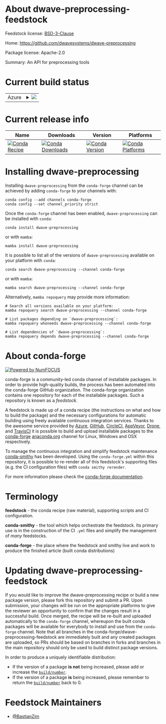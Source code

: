 About dwave-preprocessing-feedstock
===================================

Feedstock license: [BSD-3-Clause](https://github.com/conda-forge/dwave-preprocessing-feedstock/blob/main/LICENSE.txt)

Home: https://github.com/dwavesystems/dwave-preprocessing

Package license: Apache-2.0

Summary: An API for preprocessing tools

Current build status
====================


<table>
    
  <tr>
    <td>Azure</td>
    <td>
      <details>
        <summary>
          <a href="https://dev.azure.com/conda-forge/feedstock-builds/_build/latest?definitionId=15813&branchName=main">
            <img src="https://dev.azure.com/conda-forge/feedstock-builds/_apis/build/status/dwave-preprocessing-feedstock?branchName=main">
          </a>
        </summary>
        <table>
          <thead><tr><th>Variant</th><th>Status</th></tr></thead>
          <tbody><tr>
              <td>linux_64_numpy2.0python3.10.____cpython</td>
              <td>
                <a href="https://dev.azure.com/conda-forge/feedstock-builds/_build/latest?definitionId=15813&branchName=main">
                  <img src="https://dev.azure.com/conda-forge/feedstock-builds/_apis/build/status/dwave-preprocessing-feedstock?branchName=main&jobName=linux&configuration=linux%20linux_64_numpy2.0python3.10.____cpython" alt="variant">
                </a>
              </td>
            </tr><tr>
              <td>linux_64_numpy2.0python3.11.____cpython</td>
              <td>
                <a href="https://dev.azure.com/conda-forge/feedstock-builds/_build/latest?definitionId=15813&branchName=main">
                  <img src="https://dev.azure.com/conda-forge/feedstock-builds/_apis/build/status/dwave-preprocessing-feedstock?branchName=main&jobName=linux&configuration=linux%20linux_64_numpy2.0python3.11.____cpython" alt="variant">
                </a>
              </td>
            </tr><tr>
              <td>linux_64_numpy2.0python3.12.____cpython</td>
              <td>
                <a href="https://dev.azure.com/conda-forge/feedstock-builds/_build/latest?definitionId=15813&branchName=main">
                  <img src="https://dev.azure.com/conda-forge/feedstock-builds/_apis/build/status/dwave-preprocessing-feedstock?branchName=main&jobName=linux&configuration=linux%20linux_64_numpy2.0python3.12.____cpython" alt="variant">
                </a>
              </td>
            </tr><tr>
              <td>linux_64_numpy2.0python3.9.____cpython</td>
              <td>
                <a href="https://dev.azure.com/conda-forge/feedstock-builds/_build/latest?definitionId=15813&branchName=main">
                  <img src="https://dev.azure.com/conda-forge/feedstock-builds/_apis/build/status/dwave-preprocessing-feedstock?branchName=main&jobName=linux&configuration=linux%20linux_64_numpy2.0python3.9.____cpython" alt="variant">
                </a>
              </td>
            </tr><tr>
              <td>linux_64_numpy2python3.13.____cp313</td>
              <td>
                <a href="https://dev.azure.com/conda-forge/feedstock-builds/_build/latest?definitionId=15813&branchName=main">
                  <img src="https://dev.azure.com/conda-forge/feedstock-builds/_apis/build/status/dwave-preprocessing-feedstock?branchName=main&jobName=linux&configuration=linux%20linux_64_numpy2python3.13.____cp313" alt="variant">
                </a>
              </td>
            </tr><tr>
              <td>linux_aarch64_numpy2.0python3.10.____cpython</td>
              <td>
                <a href="https://dev.azure.com/conda-forge/feedstock-builds/_build/latest?definitionId=15813&branchName=main">
                  <img src="https://dev.azure.com/conda-forge/feedstock-builds/_apis/build/status/dwave-preprocessing-feedstock?branchName=main&jobName=linux&configuration=linux%20linux_aarch64_numpy2.0python3.10.____cpython" alt="variant">
                </a>
              </td>
            </tr><tr>
              <td>linux_aarch64_numpy2.0python3.11.____cpython</td>
              <td>
                <a href="https://dev.azure.com/conda-forge/feedstock-builds/_build/latest?definitionId=15813&branchName=main">
                  <img src="https://dev.azure.com/conda-forge/feedstock-builds/_apis/build/status/dwave-preprocessing-feedstock?branchName=main&jobName=linux&configuration=linux%20linux_aarch64_numpy2.0python3.11.____cpython" alt="variant">
                </a>
              </td>
            </tr><tr>
              <td>linux_aarch64_numpy2.0python3.12.____cpython</td>
              <td>
                <a href="https://dev.azure.com/conda-forge/feedstock-builds/_build/latest?definitionId=15813&branchName=main">
                  <img src="https://dev.azure.com/conda-forge/feedstock-builds/_apis/build/status/dwave-preprocessing-feedstock?branchName=main&jobName=linux&configuration=linux%20linux_aarch64_numpy2.0python3.12.____cpython" alt="variant">
                </a>
              </td>
            </tr><tr>
              <td>linux_aarch64_numpy2.0python3.9.____cpython</td>
              <td>
                <a href="https://dev.azure.com/conda-forge/feedstock-builds/_build/latest?definitionId=15813&branchName=main">
                  <img src="https://dev.azure.com/conda-forge/feedstock-builds/_apis/build/status/dwave-preprocessing-feedstock?branchName=main&jobName=linux&configuration=linux%20linux_aarch64_numpy2.0python3.9.____cpython" alt="variant">
                </a>
              </td>
            </tr><tr>
              <td>linux_aarch64_numpy2python3.13.____cp313</td>
              <td>
                <a href="https://dev.azure.com/conda-forge/feedstock-builds/_build/latest?definitionId=15813&branchName=main">
                  <img src="https://dev.azure.com/conda-forge/feedstock-builds/_apis/build/status/dwave-preprocessing-feedstock?branchName=main&jobName=linux&configuration=linux%20linux_aarch64_numpy2python3.13.____cp313" alt="variant">
                </a>
              </td>
            </tr><tr>
              <td>linux_ppc64le_numpy2.0python3.10.____cpython</td>
              <td>
                <a href="https://dev.azure.com/conda-forge/feedstock-builds/_build/latest?definitionId=15813&branchName=main">
                  <img src="https://dev.azure.com/conda-forge/feedstock-builds/_apis/build/status/dwave-preprocessing-feedstock?branchName=main&jobName=linux&configuration=linux%20linux_ppc64le_numpy2.0python3.10.____cpython" alt="variant">
                </a>
              </td>
            </tr><tr>
              <td>linux_ppc64le_numpy2.0python3.11.____cpython</td>
              <td>
                <a href="https://dev.azure.com/conda-forge/feedstock-builds/_build/latest?definitionId=15813&branchName=main">
                  <img src="https://dev.azure.com/conda-forge/feedstock-builds/_apis/build/status/dwave-preprocessing-feedstock?branchName=main&jobName=linux&configuration=linux%20linux_ppc64le_numpy2.0python3.11.____cpython" alt="variant">
                </a>
              </td>
            </tr><tr>
              <td>linux_ppc64le_numpy2.0python3.12.____cpython</td>
              <td>
                <a href="https://dev.azure.com/conda-forge/feedstock-builds/_build/latest?definitionId=15813&branchName=main">
                  <img src="https://dev.azure.com/conda-forge/feedstock-builds/_apis/build/status/dwave-preprocessing-feedstock?branchName=main&jobName=linux&configuration=linux%20linux_ppc64le_numpy2.0python3.12.____cpython" alt="variant">
                </a>
              </td>
            </tr><tr>
              <td>linux_ppc64le_numpy2.0python3.9.____cpython</td>
              <td>
                <a href="https://dev.azure.com/conda-forge/feedstock-builds/_build/latest?definitionId=15813&branchName=main">
                  <img src="https://dev.azure.com/conda-forge/feedstock-builds/_apis/build/status/dwave-preprocessing-feedstock?branchName=main&jobName=linux&configuration=linux%20linux_ppc64le_numpy2.0python3.9.____cpython" alt="variant">
                </a>
              </td>
            </tr><tr>
              <td>linux_ppc64le_numpy2python3.13.____cp313</td>
              <td>
                <a href="https://dev.azure.com/conda-forge/feedstock-builds/_build/latest?definitionId=15813&branchName=main">
                  <img src="https://dev.azure.com/conda-forge/feedstock-builds/_apis/build/status/dwave-preprocessing-feedstock?branchName=main&jobName=linux&configuration=linux%20linux_ppc64le_numpy2python3.13.____cp313" alt="variant">
                </a>
              </td>
            </tr><tr>
              <td>osx_64_numpy2.0python3.10.____cpython</td>
              <td>
                <a href="https://dev.azure.com/conda-forge/feedstock-builds/_build/latest?definitionId=15813&branchName=main">
                  <img src="https://dev.azure.com/conda-forge/feedstock-builds/_apis/build/status/dwave-preprocessing-feedstock?branchName=main&jobName=osx&configuration=osx%20osx_64_numpy2.0python3.10.____cpython" alt="variant">
                </a>
              </td>
            </tr><tr>
              <td>osx_64_numpy2.0python3.11.____cpython</td>
              <td>
                <a href="https://dev.azure.com/conda-forge/feedstock-builds/_build/latest?definitionId=15813&branchName=main">
                  <img src="https://dev.azure.com/conda-forge/feedstock-builds/_apis/build/status/dwave-preprocessing-feedstock?branchName=main&jobName=osx&configuration=osx%20osx_64_numpy2.0python3.11.____cpython" alt="variant">
                </a>
              </td>
            </tr><tr>
              <td>osx_64_numpy2.0python3.12.____cpython</td>
              <td>
                <a href="https://dev.azure.com/conda-forge/feedstock-builds/_build/latest?definitionId=15813&branchName=main">
                  <img src="https://dev.azure.com/conda-forge/feedstock-builds/_apis/build/status/dwave-preprocessing-feedstock?branchName=main&jobName=osx&configuration=osx%20osx_64_numpy2.0python3.12.____cpython" alt="variant">
                </a>
              </td>
            </tr><tr>
              <td>osx_64_numpy2.0python3.9.____cpython</td>
              <td>
                <a href="https://dev.azure.com/conda-forge/feedstock-builds/_build/latest?definitionId=15813&branchName=main">
                  <img src="https://dev.azure.com/conda-forge/feedstock-builds/_apis/build/status/dwave-preprocessing-feedstock?branchName=main&jobName=osx&configuration=osx%20osx_64_numpy2.0python3.9.____cpython" alt="variant">
                </a>
              </td>
            </tr><tr>
              <td>osx_64_numpy2python3.13.____cp313</td>
              <td>
                <a href="https://dev.azure.com/conda-forge/feedstock-builds/_build/latest?definitionId=15813&branchName=main">
                  <img src="https://dev.azure.com/conda-forge/feedstock-builds/_apis/build/status/dwave-preprocessing-feedstock?branchName=main&jobName=osx&configuration=osx%20osx_64_numpy2python3.13.____cp313" alt="variant">
                </a>
              </td>
            </tr><tr>
              <td>osx_arm64_numpy2.0python3.10.____cpython</td>
              <td>
                <a href="https://dev.azure.com/conda-forge/feedstock-builds/_build/latest?definitionId=15813&branchName=main">
                  <img src="https://dev.azure.com/conda-forge/feedstock-builds/_apis/build/status/dwave-preprocessing-feedstock?branchName=main&jobName=osx&configuration=osx%20osx_arm64_numpy2.0python3.10.____cpython" alt="variant">
                </a>
              </td>
            </tr><tr>
              <td>osx_arm64_numpy2.0python3.11.____cpython</td>
              <td>
                <a href="https://dev.azure.com/conda-forge/feedstock-builds/_build/latest?definitionId=15813&branchName=main">
                  <img src="https://dev.azure.com/conda-forge/feedstock-builds/_apis/build/status/dwave-preprocessing-feedstock?branchName=main&jobName=osx&configuration=osx%20osx_arm64_numpy2.0python3.11.____cpython" alt="variant">
                </a>
              </td>
            </tr><tr>
              <td>osx_arm64_numpy2.0python3.12.____cpython</td>
              <td>
                <a href="https://dev.azure.com/conda-forge/feedstock-builds/_build/latest?definitionId=15813&branchName=main">
                  <img src="https://dev.azure.com/conda-forge/feedstock-builds/_apis/build/status/dwave-preprocessing-feedstock?branchName=main&jobName=osx&configuration=osx%20osx_arm64_numpy2.0python3.12.____cpython" alt="variant">
                </a>
              </td>
            </tr><tr>
              <td>osx_arm64_numpy2.0python3.9.____cpython</td>
              <td>
                <a href="https://dev.azure.com/conda-forge/feedstock-builds/_build/latest?definitionId=15813&branchName=main">
                  <img src="https://dev.azure.com/conda-forge/feedstock-builds/_apis/build/status/dwave-preprocessing-feedstock?branchName=main&jobName=osx&configuration=osx%20osx_arm64_numpy2.0python3.9.____cpython" alt="variant">
                </a>
              </td>
            </tr><tr>
              <td>osx_arm64_numpy2python3.13.____cp313</td>
              <td>
                <a href="https://dev.azure.com/conda-forge/feedstock-builds/_build/latest?definitionId=15813&branchName=main">
                  <img src="https://dev.azure.com/conda-forge/feedstock-builds/_apis/build/status/dwave-preprocessing-feedstock?branchName=main&jobName=osx&configuration=osx%20osx_arm64_numpy2python3.13.____cp313" alt="variant">
                </a>
              </td>
            </tr><tr>
              <td>win_64_numpy2.0python3.10.____cpython</td>
              <td>
                <a href="https://dev.azure.com/conda-forge/feedstock-builds/_build/latest?definitionId=15813&branchName=main">
                  <img src="https://dev.azure.com/conda-forge/feedstock-builds/_apis/build/status/dwave-preprocessing-feedstock?branchName=main&jobName=win&configuration=win%20win_64_numpy2.0python3.10.____cpython" alt="variant">
                </a>
              </td>
            </tr><tr>
              <td>win_64_numpy2.0python3.11.____cpython</td>
              <td>
                <a href="https://dev.azure.com/conda-forge/feedstock-builds/_build/latest?definitionId=15813&branchName=main">
                  <img src="https://dev.azure.com/conda-forge/feedstock-builds/_apis/build/status/dwave-preprocessing-feedstock?branchName=main&jobName=win&configuration=win%20win_64_numpy2.0python3.11.____cpython" alt="variant">
                </a>
              </td>
            </tr><tr>
              <td>win_64_numpy2.0python3.12.____cpython</td>
              <td>
                <a href="https://dev.azure.com/conda-forge/feedstock-builds/_build/latest?definitionId=15813&branchName=main">
                  <img src="https://dev.azure.com/conda-forge/feedstock-builds/_apis/build/status/dwave-preprocessing-feedstock?branchName=main&jobName=win&configuration=win%20win_64_numpy2.0python3.12.____cpython" alt="variant">
                </a>
              </td>
            </tr><tr>
              <td>win_64_numpy2.0python3.9.____cpython</td>
              <td>
                <a href="https://dev.azure.com/conda-forge/feedstock-builds/_build/latest?definitionId=15813&branchName=main">
                  <img src="https://dev.azure.com/conda-forge/feedstock-builds/_apis/build/status/dwave-preprocessing-feedstock?branchName=main&jobName=win&configuration=win%20win_64_numpy2.0python3.9.____cpython" alt="variant">
                </a>
              </td>
            </tr><tr>
              <td>win_64_numpy2python3.13.____cp313</td>
              <td>
                <a href="https://dev.azure.com/conda-forge/feedstock-builds/_build/latest?definitionId=15813&branchName=main">
                  <img src="https://dev.azure.com/conda-forge/feedstock-builds/_apis/build/status/dwave-preprocessing-feedstock?branchName=main&jobName=win&configuration=win%20win_64_numpy2python3.13.____cp313" alt="variant">
                </a>
              </td>
            </tr>
          </tbody>
        </table>
      </details>
    </td>
  </tr>
</table>

Current release info
====================

| Name | Downloads | Version | Platforms |
| --- | --- | --- | --- |
| [![Conda Recipe](https://img.shields.io/badge/recipe-dwave--preprocessing-green.svg)](https://anaconda.org/conda-forge/dwave-preprocessing) | [![Conda Downloads](https://img.shields.io/conda/dn/conda-forge/dwave-preprocessing.svg)](https://anaconda.org/conda-forge/dwave-preprocessing) | [![Conda Version](https://img.shields.io/conda/vn/conda-forge/dwave-preprocessing.svg)](https://anaconda.org/conda-forge/dwave-preprocessing) | [![Conda Platforms](https://img.shields.io/conda/pn/conda-forge/dwave-preprocessing.svg)](https://anaconda.org/conda-forge/dwave-preprocessing) |

Installing dwave-preprocessing
==============================

Installing `dwave-preprocessing` from the `conda-forge` channel can be achieved by adding `conda-forge` to your channels with:

```
conda config --add channels conda-forge
conda config --set channel_priority strict
```

Once the `conda-forge` channel has been enabled, `dwave-preprocessing` can be installed with `conda`:

```
conda install dwave-preprocessing
```

or with `mamba`:

```
mamba install dwave-preprocessing
```

It is possible to list all of the versions of `dwave-preprocessing` available on your platform with `conda`:

```
conda search dwave-preprocessing --channel conda-forge
```

or with `mamba`:

```
mamba search dwave-preprocessing --channel conda-forge
```

Alternatively, `mamba repoquery` may provide more information:

```
# Search all versions available on your platform:
mamba repoquery search dwave-preprocessing --channel conda-forge

# List packages depending on `dwave-preprocessing`:
mamba repoquery whoneeds dwave-preprocessing --channel conda-forge

# List dependencies of `dwave-preprocessing`:
mamba repoquery depends dwave-preprocessing --channel conda-forge
```


About conda-forge
=================

[![Powered by
NumFOCUS](https://img.shields.io/badge/powered%20by-NumFOCUS-orange.svg?style=flat&colorA=E1523D&colorB=007D8A)](https://numfocus.org)

conda-forge is a community-led conda channel of installable packages.
In order to provide high-quality builds, the process has been automated into the
conda-forge GitHub organization. The conda-forge organization contains one repository
for each of the installable packages. Such a repository is known as a *feedstock*.

A feedstock is made up of a conda recipe (the instructions on what and how to build
the package) and the necessary configurations for automatic building using freely
available continuous integration services. Thanks to the awesome service provided by
[Azure](https://azure.microsoft.com/en-us/services/devops/), [GitHub](https://github.com/),
[CircleCI](https://circleci.com/), [AppVeyor](https://www.appveyor.com/),
[Drone](https://cloud.drone.io/welcome), and [TravisCI](https://travis-ci.com/)
it is possible to build and upload installable packages to the
[conda-forge](https://anaconda.org/conda-forge) [anaconda.org](https://anaconda.org/)
channel for Linux, Windows and OSX respectively.

To manage the continuous integration and simplify feedstock maintenance
[conda-smithy](https://github.com/conda-forge/conda-smithy) has been developed.
Using the ``conda-forge.yml`` within this repository, it is possible to re-render all of
this feedstock's supporting files (e.g. the CI configuration files) with ``conda smithy rerender``.

For more information please check the [conda-forge documentation](https://conda-forge.org/docs/).

Terminology
===========

**feedstock** - the conda recipe (raw material), supporting scripts and CI configuration.

**conda-smithy** - the tool which helps orchestrate the feedstock.
                   Its primary use is in the construction of the CI ``.yml`` files
                   and simplify the management of *many* feedstocks.

**conda-forge** - the place where the feedstock and smithy live and work to
                  produce the finished article (built conda distributions)


Updating dwave-preprocessing-feedstock
======================================

If you would like to improve the dwave-preprocessing recipe or build a new
package version, please fork this repository and submit a PR. Upon submission,
your changes will be run on the appropriate platforms to give the reviewer an
opportunity to confirm that the changes result in a successful build. Once
merged, the recipe will be re-built and uploaded automatically to the
`conda-forge` channel, whereupon the built conda packages will be available for
everybody to install and use from the `conda-forge` channel.
Note that all branches in the conda-forge/dwave-preprocessing-feedstock are
immediately built and any created packages are uploaded, so PRs should be based
on branches in forks and branches in the main repository should only be used to
build distinct package versions.

In order to produce a uniquely identifiable distribution:
 * If the version of a package **is not** being increased, please add or increase
   the [``build/number``](https://docs.conda.io/projects/conda-build/en/latest/resources/define-metadata.html#build-number-and-string).
 * If the version of a package **is** being increased, please remember to return
   the [``build/number``](https://docs.conda.io/projects/conda-build/en/latest/resources/define-metadata.html#build-number-and-string)
   back to 0.

Feedstock Maintainers
=====================

* [@BastianZim](https://github.com/BastianZim/)

